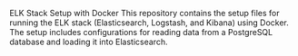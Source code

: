 ELK Stack Setup with Docker
This repository contains the setup files for running the ELK stack (Elasticsearch, Logstash, and Kibana) using Docker. The setup includes configurations for reading data from a PostgreSQL database and loading it into Elasticsearch.
